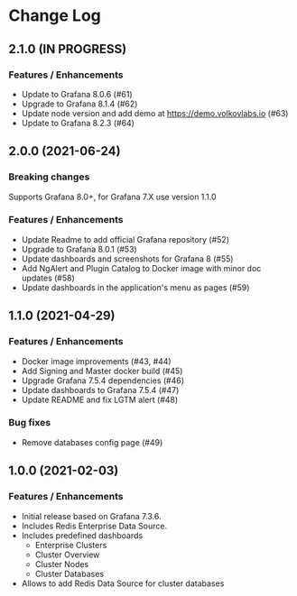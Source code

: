 # Change Log

## 2.1.0 (IN PROGRESS)

### Features / Enhancements

- Update to Grafana 8.0.6 (#61)
- Upgrade to Grafana 8.1.4 (#62)
- Update node version and add demo at https://demo.volkovlabs.io (#63)
- Update to Grafana 8.2.3 (#64)

## 2.0.0 (2021-06-24)

### Breaking changes

Supports Grafana 8.0+, for Grafana 7.X use version 1.1.0

### Features / Enhancements

- Update Readme to add official Grafana repository (#52)
- Upgrade to Grafana 8.0.1 (#53)
- Update dashboards and screenshots for Grafana 8 (#55)
- Add NgAlert and Plugin Catalog to Docker image with minor doc updates (#58)
- Update dashboards in the application's menu as pages (#59)

## 1.1.0 (2021-04-29)

### Features / Enhancements

- Docker image improvements (#43, #44)
- Add Signing and Master docker build (#45)
- Upgrade Grafana 7.5.4 dependencies (#46)
- Update dashboards to Grafana 7.5.4 (#47)
- Update README and fix LGTM alert (#48)

### Bug fixes

- Remove databases config page (#49)

## 1.0.0 (2021-02-03)

### Features / Enhancements

- Initial release based on Grafana 7.3.6.
- Includes Redis Enterprise Data Source.
- Includes predefined dashboards
  - Enterprise Clusters
  - Cluster Overview
  - Cluster Nodes
  - Cluster Databases
- Allows to add Redis Data Source for cluster databases
